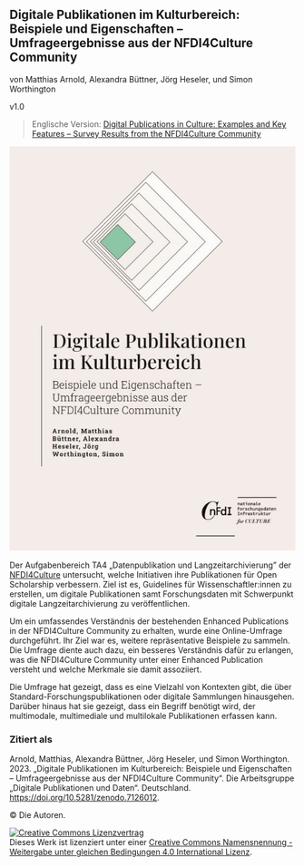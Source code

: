 ## Digitale Publikationen im Kulturbereich: Beispiele und Eigenschaften – Umfrageergebnisse aus der NFDI4Culture Community

von Matthias Arnold, Alexandra Büttner, Jörg Heseler, und Simon Worthington

v1.0

 > Englische Version: [Digital Publications in Culture: Examples and Key Features – Survey Results from the NFDI4Culture Community](https://tibhannover.github.io/digital-publications-in-culture-survey-results/)

<picture>
 <source media="(prefers-color-scheme: dark)" srcset="cover/cover-small.jpg">
 <source media="(prefers-color-scheme: light)" srcset="cover/cover-small.jpg">
 <img alt="publication cover" src="cover/cover-small.jpg">
</picture>

Der Aufgabenbereich TA4 „Datenpublikation und Langzeitarchivierung” der [NFDI4Culture](https://nfdi4culture.de/) untersucht, welche Initiativen ihre Publikationen für Open Scholarship verbessern. Ziel ist es, Guidelines für Wissenschaftler:innen zu erstellen, um digitale Publikationen samt Forschungsdaten mit Schwerpunkt digitale Langzeitarchivierung zu veröffentlichen.

Um ein umfassendes Verständnis der bestehenden Enhanced Publications in der NFDI4Culture Community zu erhalten, wurde eine Online-Umfrage durchgeführt. Ihr Ziel war es, weitere repräsentative Beispiele zu sammeln. Die Umfrage diente auch dazu, ein besseres Verständnis dafür zu erlangen, was die NFDI4Culture Community unter einer Enhanced Publication versteht und welche Merkmale sie damit assoziiert.

Die Umfrage hat gezeigt, dass es eine Vielzahl von Kontexten gibt, die über Standard-Forschungspublikationen oder digitale Sammlungen hinausgehen. Darüber hinaus hat sie gezeigt, dass ein Begriff benötigt wird, der multimodale, multimediale und multilokale Publikationen erfassen kann.

### Zitiert als

Arnold, Matthias, Alexandra Büttner, Jörg Heseler, und Simon Worthington. 2023. „Digitale Publikationen im Kulturbereich: Beispiele und Eigenschaften – Umfrageergebnisse aus der NFDI4Culture Community“. Die Arbeitsgruppe „Digitale Publikationen und Daten“. Deutschland. https://doi.org/10.5281/zenodo.7126012.

© Die Autoren. 

<a rel="license" href="http://creativecommons.org/licenses/by-sa/4.0/"><img alt="Creative Commons Lizenzvertrag" style="border-width:0" src="https://i.creativecommons.org/l/by-sa/4.0/88x31.png" /></a><br />Dieses Werk ist lizenziert unter einer <a rel="license" href="http://creativecommons.org/licenses/by-sa/4.0/">Creative Commons Namensnennung - Weitergabe unter gleichen Bedingungen 4.0 International Lizenz</a>.

